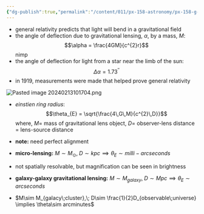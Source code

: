 ```yaml
---
{"dg-publish":true,"permalink":"/content/011/px-158-astronomy/px-158-g-astronomical-masses/px-158-g3-gravitational-lensing/","noteIcon":"1","created":"2024-11-25T10:50:32.000+00:00","updated":"2024-11-26T20:13:43.683+00:00"}
---
```


- general relativity predicts that light will bend in a gravitational field
- the angle of deflection due to gravitational lensing, $\alpha$, by a mass, $M:$ 
$$\alpha = \frac{4GM}{c^{2}r}$$ nimp
- the angle of deflection for light from a star near the limb of the sun: 
$$\Delta\alpha = 1.73^{''}$$
- in $1919$, measurements were made that helped prove general relativity

![Pasted image 20240213101704.png](/img/user/pics/Pasted%20image%2020240213101704.png)
- *einstien ring radius*: 
$$\theta_{E} = \sqrt{\frac{4\,G\,M}{c^{2}\,D}}$$
	where, $M=$ mass of gravitational lens object, $D =$ observer-lens distance $=$ lens-source distance
- **note:** need perfect alignment

- **micro-lensing:** $M\sim M_{\odot}, \; D\sim kpc \implies \theta_{E}\sim milli-arcseconds$
- not spatially resolvable, but magnification can be seen in brightness

- **galaxy-galaxy gravitational lensing:** $M\sim M_{galaxy},\; D\sim Mpc\implies \theta_{E}\sim arcseconds$

- $M\sim M_{galacy\;cluster},\; D\sim \frac{1}{2}D_{observable\;universe} \implies \theta\sim arcminutes$
